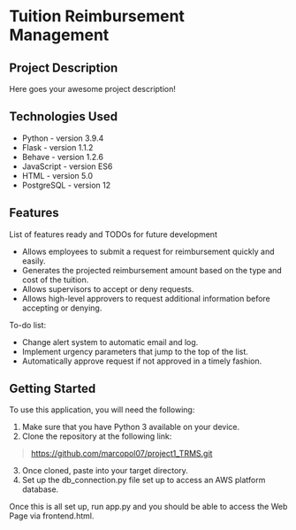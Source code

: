 # Tuition Reimbursement Management

## Project Description

Here goes your awesome project description!

## Technologies Used

* Python - version 3.9.4
* Flask - version 1.1.2
* Behave - version 1.2.6
* JavaScript - version ES6
* HTML - version 5.0
* PostgreSQL - version 12

## Features

List of features ready and TODOs for future development
* Allows employees to submit a request for reimbursement quickly and easily.
* Generates the projected reimbursement amount based on the type and cost of the tuition.
* Allows supervisors to accept or deny requests.
* Allows high-level approvers to request additional information before accepting or denying.

To-do list:
* Change alert system to automatic email and log.
* Implement urgency parameters that jump to the top of the list.
* Automatically approve request if not approved in a timely fashion.

## Getting Started
   
To use this application, you will need the following:
1. Make sure that you have Python 3 available on your device.
2. Clone the repository at the following link:
> https://github.com/marcopol07/project1_TRMS.git
3. Once cloned, paste into your target directory.
4. Set up the db_connection.py file set up to access an AWS platform database.

Once this is all set up, run app.py and you should be able to access the Web Page via frontend.html.
